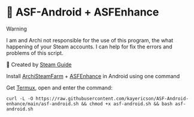 # 🍃 ASF-Android + ASFEnhance
> [!WARNING]
> I am and Archi not responsible for the use of this program, the what happening of your Steam accounts. I can help for fix the errors and problems of this script.

📄 Created by [Steam Guide](https://steamcommunity.com/sharedfiles/filedetails/?id=2570297945) 

Install [ArchiSteamFarm](https://github.com/JustArchiNET/ArchiSteamFarm) + [ASFEnhance](https://github.com/chr233/ASFEnhance) in Android using one command

Get [Termux](https://f-droid.org/ru/packages/com.termux/), open and enter the command:
```
curl -L -O https://raw.githubusercontent.com/kayericson/ASF-Android-enhance/main/asf-android.sh && chmod +x asf-android.sh && bash asf-android.sh
```
